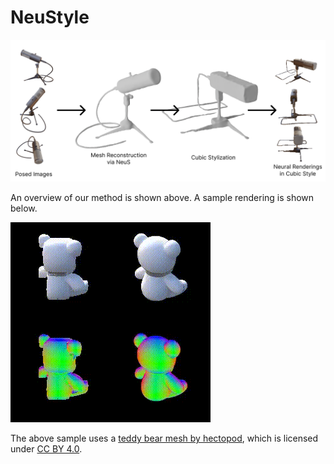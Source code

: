 # NeuStyle

![overview of this repository](samples/overview.png)

An overview of our method is shown above. A sample rendering is shown below.

![cubic stylization rendering of teddy bear](samples/animation.gif)

The above sample uses a [teddy bear mesh by hectopod](https://sketchfab.com/3d-models/teddy-bears-e84b12b4ac20402aaf4d40f2219cd0e2), which is licensed under [CC BY 4.0](https://creativecommons.org/licenses/by/4.0/).
